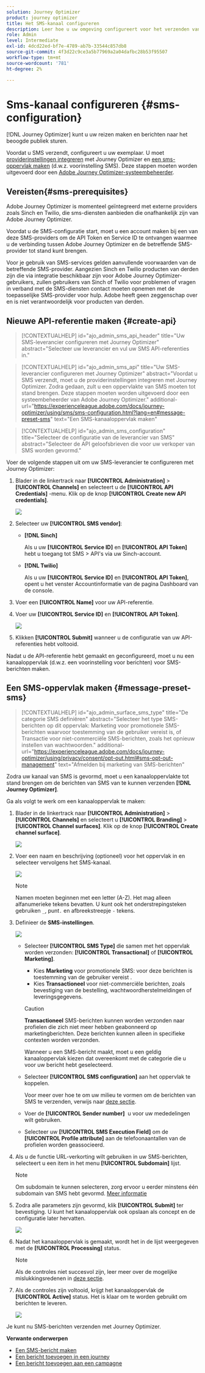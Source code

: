 ```yaml
---
solution: Journey Optimizer
product: journey optimizer
title: Het SMS-kanaal configureren
description: Leer hoe u uw omgeving configureert voor het verzenden van SMS met Journey Optimizer
role: Admin
level: Intermediate
exl-id: 4dcd22ed-bf7e-4789-ab7b-33544c857db8
source-git-commit: 4f3d22c9ce3a5b77969a2a04dafbc28b53f95507
workflow-type: tm+mt
source-wordcount: '781'
ht-degree: 2%

---
```


# Sms-kanaal configureren {#sms-configuration}

[!DNL Journey Optimizer] kunt u uw reizen maken en berichten naar het beoogde publiek sturen.

Voordat u SMS verzendt, configureert u uw exemplaar. U moet [providerinstellingen integreren](#create-api) met Journey Optimizer en [een sms-oppervlak maken](#message-preset-sms) (d.w.z. voorinstelling SMS). Deze stappen moeten worden uitgevoerd door een [Adobe Journey Optimizer-systeembeheerder](../start/path/administrator.md).

## Vereisten{#sms-prerequisites}

Adobe Journey Optimizer is momenteel geïntegreerd met externe providers zoals Sinch en Twilio, die sms-diensten aanbieden die onafhankelijk zijn van Adobe Journey Optimizer.

Voordat u de SMS-configuratie start, moet u een account maken bij een van deze SMS-providers om de API Token en Service ID te ontvangen waarmee u de verbinding tussen Adobe Journey Optimizer en de betreffende SMS-provider tot stand kunt brengen.

Voor je gebruik van SMS-services gelden aanvullende voorwaarden van de betreffende SMS-provider. Aangezien Sinch en Twilio producten van derden zijn die via integratie beschikbaar zijn voor Adobe Journey Optimizer-gebruikers, zullen gebruikers van Sinch of Twilio voor problemen of vragen in verband met de SMS-diensten contact moeten opnemen met de toepasselijke SMS-provider voor hulp. Adobe heeft geen zeggenschap over en is niet verantwoordelijk voor producten van derden.


## Nieuwe API-referentie maken {#create-api}

>[!CONTEXTUALHELP]
>id="ajo_admin_sms_api_header"
>title="Uw SMS-leverancier configureren met Journey Optimizer"
>abstract="Selecteer uw leverancier en vul uw SMS API-referenties in."

>[!CONTEXTUALHELP]
>id="ajo_admin_sms_api"
>title="Uw SMS-leverancier configureren met Journey Optimizer"
>abstract="Voordat u SMS verzendt, moet u de providerinstellingen integreren met Journey Optimizer. Zodra gedaan, zult u een oppervlakte van SMS moeten tot stand brengen. Deze stappen moeten worden uitgevoerd door een systeembeheerder van Adobe Journey Optimizer."
>additional-url="https://experienceleague.adobe.com/docs/journey-optimizer/using/sms/sms-configuration.html?lang=en#message-preset-sms" text="Een SMS-kanaaloppervlak maken"

>[!CONTEXTUALHELP]
>id="ajo_admin_sms_configuration"
>title="Selecteer de configuratie van de leverancier van SMS"
>abstract="Selecteer de API geloofsbrieven die voor uw verkoper van SMS worden gevormd."

Voer de volgende stappen uit om uw SMS-leverancier te configureren met Journey Optimizer:

1. Blader in de linkertrack naar **[!UICONTROL Administration]** > **[!UICONTROL Channels]** en selecteert u de **[!UICONTROL API Credentials]** -menu. Klik op de knop **[!UICONTROL Create new API credentials]**.

   ![](assets/sms_6.png)

1. Selecteer uw **[!UICONTROL SMS vendor]**:

   * **[!DNL Sinch]**

      Als u uw **[!UICONTROL Service ID]** en **[!UICONTROL API Token]** hebt u toegang tot SMS > API&#39;s via uw Sinch-account.

   * **[!DNL Twilio]**

      Als u uw **[!UICONTROL Service ID]** en **[!UICONTROL API Token]**, opent u het venster Accountinformatie van de pagina Dashboard van de console.


1. Voer een **[!UICONTROL Name]** voor uw API-referentie.

1. Voer uw **[!UICONTROL Service ID]** en **[!UICONTROL API Token]**.

   ![](assets/sms_7.png)

1. Klikken **[!UICONTROL Submit]** wanneer u de configuratie van uw API-referenties hebt voltooid.

Nadat u de API-referentie hebt gemaakt en geconfigureerd, moet u nu een kanaaloppervlak (d.w.z. een voorinstelling voor berichten) voor SMS-berichten maken.

## Een SMS-oppervlak maken {#message-preset-sms}

>[!CONTEXTUALHELP]
>id="ajo_admin_surface_sms_type"
>title="De categorie SMS definiëren"
>abstract="Selecteer het type SMS-berichten op dit oppervlak: Marketing voor promotionele SMS-berichten waarvoor toestemming van de gebruiker vereist is, of Transactie voor niet-commerciële SMS-berichten, zoals het opnieuw instellen van wachtwoorden."
>additional-url="https://experienceleague.adobe.com/docs/journey-optimizer/using/privacy/consent/opt-out.html#sms-opt-out-management" text="Afmelden bij marketing van SMS-berichten"

Zodra uw kanaal van SMS is gevormd, moet u een kanaaloppervlakte tot stand brengen om de berichten van SMS van te kunnen verzenden **[!DNL Journey Optimizer]**.

Ga als volgt te werk om een kanaaloppervlak te maken:

1. Blader in de linkertrack naar **[!UICONTROL Administration]** > **[!UICONTROL Channels]** en selecteert u **[!UICONTROL Branding]** > **[!UICONTROL Channel surfaces]**. Klik op de knop **[!UICONTROL Create channel surface]**.

   ![](assets/preset-create.png)

1. Voer een naam en beschrijving (optioneel) voor het oppervlak in en selecteer vervolgens het SMS-kanaal.

   ![](assets/sms_preset.png)

   >[!NOTE]
   >
   > Namen moeten beginnen met een letter (A-Z). Het mag alleen alfanumerieke tekens bevatten. U kunt ook het onderstrepingsteken gebruiken `_`, punt`.` en afbreekstreepje `-` tekens.

1. Definieer de **SMS-instellingen**.

   ![](assets/preset-sms.png)

   * Selecteer **[!UICONTROL SMS Type]** die samen met het oppervlak worden verzonden: **[!UICONTROL Transactional]** of **[!UICONTROL Marketing]**.

      * Kies **Marketing** voor promotionele SMS: voor deze berichten is toestemming van de gebruiker vereist .
      * Kies **Transactioneel** voor niet-commerciële berichten, zoals bevestiging van de bestelling, wachtwoordherstelmeldingen of leveringsgegevens.

      >[!CAUTION]
      >
      >**Transactioneel** SMS-berichten kunnen worden verzonden naar profielen die zich niet meer hebben geabonneerd op marketingberichten. Deze berichten kunnen alleen in specifieke contexten worden verzonden.

      Wanneer u een SMS-bericht maakt, moet u een geldig kanaaloppervlak kiezen dat overeenkomt met de categorie die u voor uw bericht hebt geselecteerd.

   * Selecteer **[!UICONTROL SMS configuration]** aan het oppervlak te koppelen.

      Voor meer over hoe te om uw milieu te vormen om de berichten van SMS te verzenden, verwijs naar [deze sectie](#create-api).

   * Voer de **[!UICONTROL Sender number]** &#x200B; u voor uw mededelingen wilt gebruiken.

   * Selecteer uw **[!UICONTROL SMS Execution Field]** om de **[!UICONTROL Profile attribute]** aan de telefoonaantallen van de profielen worden geassocieerd.


1. Als u de functie URL-verkorting wilt gebruiken in uw SMS-berichten, selecteert u een item in het menu **[!UICONTROL Subdomain]** lijst.

   >[!NOTE]
   >
   >Om subdomain te kunnen selecteren, zorg ervoor u eerder minstens één subdomain van SMS hebt gevormd. [Meer informatie](sms-subdomains.md)

1. Zodra alle parameters zijn gevormd, klik **[!UICONTROL Submit]** ter bevestiging. U kunt het kanaaloppervlak ook opslaan als concept en de configuratie later hervatten.

   ![](assets/sms_preset_2.png)

1. Nadat het kanaaloppervlak is gemaakt, wordt het in de lijst weergegeven met de **[!UICONTROL Processing]** status.

   >[!NOTE]
   >
   >Als de controles niet succesvol zijn, leer meer over de mogelijke mislukkingsredenen in [deze sectie](#monitor-channel-surfaces).

1. Als de controles zijn voltooid, krijgt het kanaaloppervlak de **[!UICONTROL Active]** status. Het is klaar om te worden gebruikt om berichten te leveren.

   ![](assets/preset-active.png)

Je kunt nu SMS-berichten verzenden met Journey Optimizer.

**Verwante onderwerpen**

* [Een SMS-bericht maken](create-sms.md)
* [Een bericht toevoegen in een journey](../building-journeys/journeys-message.md)
* [Een bericht toevoegen aan een campagne](../campaigns/create-campaign.md)

